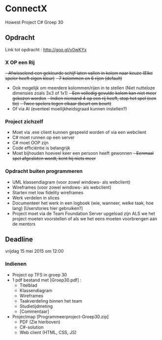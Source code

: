 # ConnectX
Howest Project C# Groep 30

## Opdracht
Link tot opdracht : http://goo.gl/v0wKYx

### X OP een Rij
~~- Afwisselend een gekleurde schijf laten vallen in kolom naar keuze (Elke speler heeft eigen kleur)~~
~~- 7 kolommen en 6 rijen (default)~~
- Ook mogelijk om meerdere kolommen/rijen in te stellen (Niet nutteloze dimensies zoals 3x3 of 1x1)
~~- Een volledig gevulde kolom kan niet meer gekozen worden~~
~~- Indien niemand 4 op een rij heeft, stop het spel (een tie)~~
~~- Twee spelers tegen elkaar (beurt om beurt)~~
- Of via AI (eventeel moeilijkheidsgraad kunnen instellen?)

### Project zichzelf
- Moet via .exe client kunnen gespeeld worden of via een webclient
- C# moet runnen op een server
- C# moet OOP zijn
- Code efficiëntie is belangrijk
- Moet bijhouden hoeveel keer een persoon heeft gewonnen
~~- Eenmaal spel afgesloten wordt, kent hij niets meer~~

### Opdracht buiten programmeren
- UML klassendiagram (voor zowel windows- als webclient)
- Wireframes (voor zowel windows- als webclient)
- Starten met low fidelity wireframes
- Werk verdelen in slices
- Documenteer het werk in een logboek (wie, wanneer, welke taak, hoe lang) [Userstories hier gebruiken?]
- Project moet via de Team Foundation Server upgeload zijn ALS we het project moeten voorstellen of als we het eens moeten voorbrengen aan de mentors





## Deadline
vrijdag 15 mei 2015 om 12:00

### Indienen
- Project op TFS in groep 30 
- 1 pdf bestand met [Groep30.pdf] :
  - Titelblad
  - Klassendiagram
  - Wireframes
  - Taakverdeling binnen het team
  - Studietijdmeting
  - [Commentaar]
- Projectmap [Programmeerproject-Groep30.zip]
  - PDF (Zie hierboven) 
  - C#-solution
  - Web client (HTML, CSS, JS)
